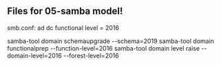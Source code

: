## Files for 05-samba model!

smb.conf:
ad dc functional level = 2016

samba-tool domain schemaupgrade --schema=2019
samba-tool domain functionalprep --function-level=2016
samba-tool domain level raise --domain-level=2016 --forest-level=2016
